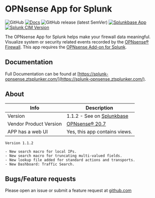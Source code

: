 # OPNsense App for Splunk

![GitHub](https://img.shields.io/github/license/ZachChristensen28/Opnsense_App_for_Splunk)
[![Docs](https://github.com/ZachChristensen28/splunk-opnsense-app-documentation/actions/workflows/ci.yml/badge.svg)](https://splunk-opnsense.ztsplunker.com/)
![GitHub release (latest SemVer)](https://img.shields.io/github/v/release/ZachChristensen28/Opnsense_App_for_Splunk)
[![Splunkbase App](https://img.shields.io/badge/Splunkbase-Opnsense%20App%20for%20Splunk-blue)](https://splunkbase.splunk.com/app/5372/)
[![Splunk CIM Version](https://img.shields.io/badge/Splunk%20CIM%20Version-4.x-success)](https://docs.splunk.com/Documentation/CIM/latest/User/Overview)

The OPNsense App for Splunk helps make your firewall data meaningful. Visualize system or security related events recorded by the [OPNsense® Firewall](https://opnsense.org/). This app requires the [OPNsense Add-on for Splunk](https://splunkbase.splunk.com/app/4538/).

## Documentation

Full Documentation can be found at [https://splunk-opnsense.ztsplunker.com/](https://splunk-opnsense.ztsplunker.com/).

## About

 Info | Description
------|----------
Version | 1.1.2 - See on [Splunkbase](https://splunkbase.splunk.com/app/5372/)
Vendor Product Version | [OPNsense® 20.7](https://opnsense.org/)
APP has a web UI | Yes, this app contains views.

```TEXT
Version 1.1.2

- New search macro for local IPs.
- New search macro for truncating multi-valued fields.
- New lookup file added for standard actions and transports.
- New Dashboard: Traffic Search.
```

## Bugs/Feature requests

Please open an issue or submit a feature request at [github.com](https://github.com/ZachChristensen28/Opnsense_App_for_Splunk/issues)

